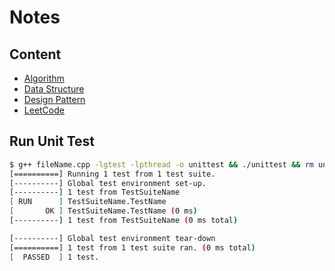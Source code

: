 # **Notes**

## **Content**

- [Algorithm](https://github.com/dtsai720/notes/tree/main/algorithm)
- [Data Structure](https://github.com/dtsai720/notes/tree/main/datastructure)
- [Design Pattern](https://github.com/dtsai720/notes/tree/main/designpattern)
- [LeetCode](https://github.com/dtsai720/notes/tree/main/leetcode)

## **Run Unit Test**

```bash
$ g++ fileName.cpp -lgtest -lpthread -o unittest && ./unittest && rm unittest
[==========] Running 1 test from 1 test suite.
[----------] Global test environment set-up.
[----------] 1 test from TestSuiteName
[ RUN      ] TestSuiteName.TestName
[       OK ] TestSuiteName.TestName (0 ms)
[----------] 1 test from TestSuiteName (0 ms total)

[----------] Global test environment tear-down
[==========] 1 test from 1 test suite ran. (0 ms total)
[  PASSED  ] 1 test.
```
